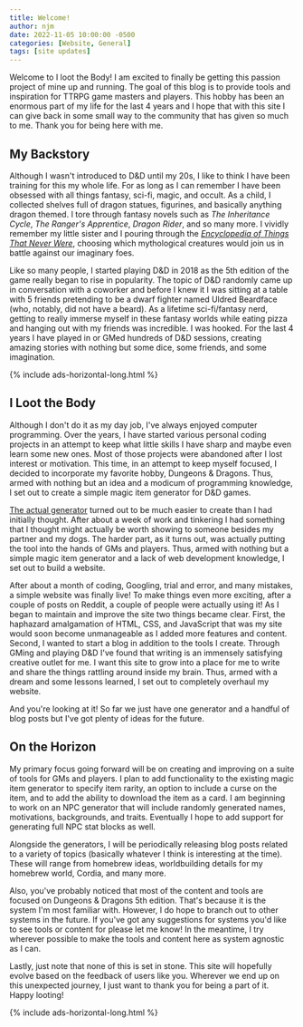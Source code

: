 ```yaml
---
title: Welcome!
author: njm
date: 2022-11-05 10:00:00 -0500
categories: [Website, General]
tags: [site updates]
---
```


Welcome to I loot the Body! I am excited to finally be getting this passion project of mine up and running. The goal of this blog is to provide tools and inspiration for TTRPG game masters and players. This hobby has been an enormous part of my life for the last 4 years and I hope that with this site I can give back in some small way to the community that has given so much to me. Thank you for being here with me.

## My Backstory

Although I wasn't introduced to D&D until my 20s, I like to think I have been training for this my whole life. For as long as I can remember I have been obsessed with all things fantasy, sci-fi, magic, and occult. As a child, I collected shelves full of dragon statues, figurines, and basically anything dragon themed. I tore through fantasy novels such as *The Inheritance Cycle*, *The Ranger's Apprentice*, *Dragon Rider*, and so many more. I vividly remember my little sister and I pouring through the [*Encyclopedia of Things That Never Were*](https://en.wikipedia.org/wiki/Encyclopedia_of_Things_That_Never_Were), choosing which mythological creatures would join us in battle against our imaginary foes.

Like so many people, I started playing D&D in 2018 as the 5th edition of the game really began to rise in popularity. The topic of D&D randomly came up in conversation with a coworker and before I knew it I was sitting at a table with 5 friends pretending to be a dwarf fighter named Uldred Beardface (who, notably, did not have a beard). As a lifetime sci-fi/fantasy nerd, getting to really immerse myself in these fantasy worlds while eating pizza and hanging out with my friends was incredible. I was hooked. For the last 4 years I have played in or GMed hundreds of D&D sessions, creating amazing stories with nothing but some dice, some friends, and some imagination.

{% include ads-horizontal-long.html %}

## I Loot the Body

Although I don't do it as my day job, I've always enjoyed computer programming. Over the years, I have started various personal coding projects in an attempt to keep what little skills I have sharp and maybe even learn some new ones. Most of those projects were abandoned after I lost interest or motivation. This time, in an attempt to keep myself focused, I decided to incorporate my favorite hobby, Dungeons & Dragons. Thus, armed with nothing but an idea and a modicum of programming knowledge, I set out to create a simple magic item generator for D&D games.

[The actual generator](https://ilootthebody.com/generators/magic-item-generator.html) turned out to be much easier to create than I had initially thought. After about a week of work and tinkering I had something that I thought might actually be worth showing to someone besides my partner and my dogs. The harder part, as it turns out, was actually putting the tool into the hands of GMs and players. Thus, armed with nothing but a simple magic item generator and a lack of web development knowledge, I set out to build a website.

After about a month of coding, Googling, trial and error, and many mistakes, a simple website was finally live! To make things even more exciting, after a couple of posts on Reddit, a couple of people were actually using it! As I began to maintain and improve the site two things became clear. First, the haphazard amalgamation of HTML, CSS, and JavaScript that was my site would soon become unmanageable as I added more features and content. Second, I wanted to start a blog in addition to the tools I create. Through GMing and playing D&D I've found that writing is an immensely satisfying creative outlet for me. I want this site to grow into a place for me to write and share the things rattling around inside my brain. Thus, armed with a dream and some lessons learned, I set out to completely overhaul my website.

And you're looking at it! So far we just have one generator and a handful of blog posts but I've got plenty of ideas for the future.

## On the Horizon

My primary focus going forward will be on creating and improving on a suite of tools for GMs and players. I plan to add functionality to the existing magic item generator to specify item rarity, an option to include a curse on the item, and to add the ability to download the item as a card. I am beginning to work on an NPC generator that will include randomly generated names, motivations, backgrounds, and traits. Eventually I hope to add support for generating full NPC stat blocks as well.

Alongside the generators, I will be periodically releasing blog posts related to a variety of topics (basically whatever I think is interesting at the time). These will range from homebrew ideas, worldbuilding details for my homebrew world, Cordia, and many more.

Also, you've probably noticed that most of the content and tools are focused on Dungeons & Dragons 5th edition. That's because it is the system I'm most familiar with. However, I do hope to branch out to other systems in the future. If you've got any suggestions for systems you'd like to see tools or content for please let me know! In the meantime, I try wherever possible to make the tools and content here as system agnostic as I can.

Lastly, just note that none of this is set in stone. This site will hopefully evolve based on the feedback of users like you. Wherever we end up on this unexpected journey, I just want to thank you for being a part of it. Happy looting!

{% include ads-horizontal-long.html %}